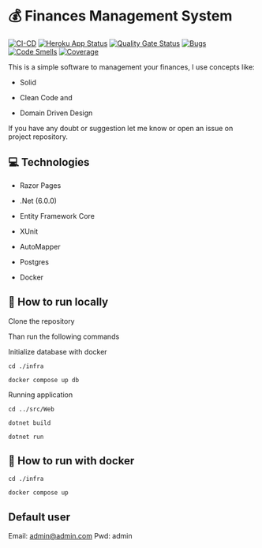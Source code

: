 # :moneybag: Finances Management System

[![CI-CD](https://github.com/gpreviatti/FinancesManagementSystem/actions/workflows/cicd.yaml/badge.svg?branch=main)](https://github.com/gpreviatti/FinancesManagementSystem/actions/workflows/cicd.yaml)
[![Heroku App Status](http://heroku-shields.herokuapp.com/finances-management-system)](https://finances-management-system.herokuapp.com)
[![Quality Gate Status](https://sonarcloud.io/api/project_badges/measure?project=gpreviatti_FinancesManagementSystem&metric=alert_status)](https://sonarcloud.io/dashboard?id=gpreviatti_FinancesManagementSystem)
[![Bugs](https://sonarcloud.io/api/project_badges/measure?project=gpreviatti_FinancesManagementSystem&metric=bugs)](https://sonarcloud.io/dashboard?id=gpreviatti_FinancesManagementSystem)
[![Code Smells](https://sonarcloud.io/api/project_badges/measure?project=gpreviatti_FinancesManagementSystem&metric=code_smells)](https://sonarcloud.io/dashboard?id=gpreviatti_FinancesManagementSystem)
[![Coverage](https://sonarcloud.io/api/project_badges/measure?project=gpreviatti_FinancesManagementSystem&metric=coverage)](https://sonarcloud.io/dashboard?id=gpreviatti_FinancesManagementSystem)

This is a simple software to management your finances, I use concepts like:

- Solid

- Clean Code and

- Domain Driven Design

If you have any doubt or suggestion let me know or open an issue on project repository.

## :computer: Technologies

- Razor Pages

- .Net (6.0.0)

- Entity Framework Core

- XUnit

- AutoMapper

- Postgres

- Docker

## :runner: How to run locally

Clone the repository

Than run the following commands

Initialize database with docker

`cd ./infra`

`docker compose up db`

Running application

`cd ../src/Web`

`dotnet build`

`dotnet run`

## :runner: How to run with docker

`cd ./infra`

`docker compose up`

## Default user

Email: admin@admin.com
Pwd: admin
